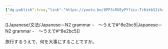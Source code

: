 ```yaml
---
{"dg-publish":true,"link":"https://youtu.be/0PP3iRUEyPY?si=-TrKzkbS2ihxPy7o","permalink":"/Notes/LN－N2 grammar -　～うえで/","dgPassFrontmatter":true}
---
```


[[Japanese/文法/Japanese－N2 grammar -　～うえで#^8e2bc5\|Japanese－N2 grammar -　～うえで#^8e2bc5]]

旅行するうえで、何を大事にすることですか。
